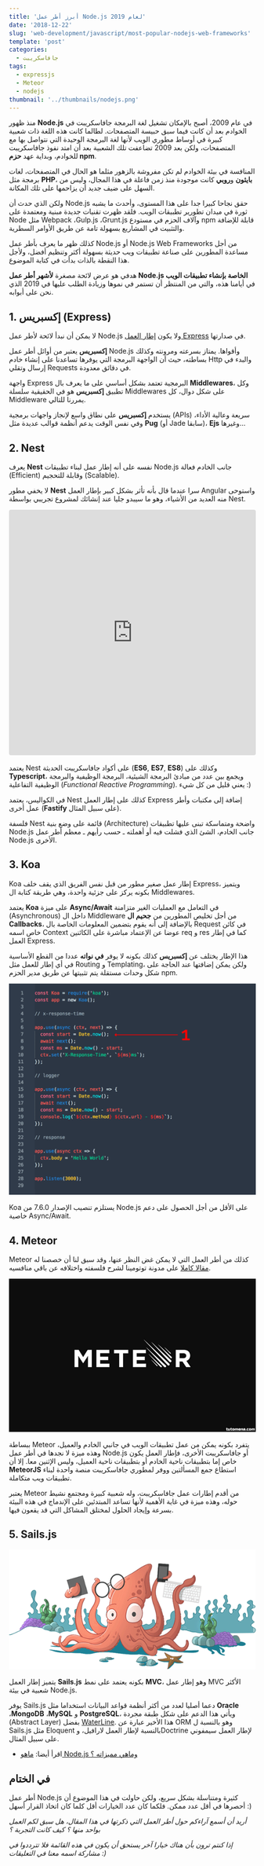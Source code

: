 ```yaml
---
title: 'أبرز أطر عمل Node.js لعام 2019'
date: '2018-12-22'
slug: 'web-development/javascript/most-popular-nodejs-web-frameworks'
template: 'post'
categories:
  - جافاسكريبت
tags:
  - expressjs
  - Meteor
  - nodejs
thumbnail: '../thumbnails/nodejs.png'
---
```


منذ ظهور **Node.js** في عام 2009، أصبح بالإمكان تشغيل لغة البرمجة جافاسكريبت في الخوادم بعد أن كانت فيما سبق حبيسة المتصفحات. لطالما كانت هذه اللغة ذات شعبية كبيرة في أوساط مطوري الويب لأنها لغة البرمجة الوحيدة التي نتواصل بها مع المتصفحات، ولكن بعد 2009 تضاعفت تلك الشعبية بعد أن امتد نفوذ جافاسكريبت للخوادم، وبداية عهد **حزم npm**.

المنافسة في بيئة الخوادم لم تكن مفروشة بالزهور مثلما هو الحال في المتصفحات، لغات برمجة مثل **PHP**، **بايثون** و**روبي** كانت موجودة منذ زمن فاعلة في هذا المجال، وليس من السهل على ضيف جديد أن يزاحمها على تلك المكانة.

ولكن الذي حدث أن Node.js حقق نجاحا كبيرا جدا على هذا المستوى، وأحدث ما يشبه ثورة في ميدان تطورير تطبيقات الويب. فلقد ظهرت تقنيات جديدة مبنية ومعتمدة على Node مثل Webpack ،Gulp.js ،Grunt.js وآلاف الحزم في مستودع npm قابلة للإضافة والتثبيت في المشاريع بسهولة تامة عن طريق الأوامر السطرية.

كذلك ظهر ما يعرف بأطر عمل Node.js أو Node.js Web Frameworks من أجل مساعدة المطورين على صناعة تطبيقات ويب حديثة بسهولة أكثر وتنظيم أفضل، ولأجل هذا النقطة بالذات بدأت في كتابة الموضوع.

هدفي هو عرض لائحة مصغرة **لأشهر أطر عمل Node.js الخاصة بإنشاء تطبيقات الويب** في أيامنا هذه، والتي من المنتظر أن تستمر في نموها وزيادة الطلب عليها في 2019 الذي نحن على أبوابه.

## 1\. إكسبريس (Express)

لا يمكن أن نبدأ لائحة لأطر عمل Node.js ولا يكون [إطار العمل Express](https://www.tutomena.com/web-development/javascript/what-is-expressjs/) في صدارتها.

**إكسبريس** يعتبر من أوائل أطر عمل Node.js وأقواها. يمتاز بسرعته ومرونته وكذلك بساطته، حيث أن الواجهة البرمجة التي يوفرها تساعدنا على إنشاء خادم Http والبدء في إرسال وتقلي Requests في دقائق معدودة.

واجهة Express البرمجية تعتمد بشكل أساسي على ما يعرف بال **Middlewares**، وكل تطبيق **إكسبريس** هو في الحقيقية سلسلة Middlewares على شكل دوال، كل Middleware يمررنا للتالي.

يستخدم **إكسبريس** على نطاق واسع لإنجاز واجهات برمجية (APIs) سريعة وعالية الأداء، وفي نفس الوقت يدعم أنظمة قوالب عديدة مثل **Pug** (أو Jade سابقا)، **Ejs** وغيرها...

## 2\. Nest

يعرف **Nest** نفسه على أنه إطار عمل لبناء تطبيقات Node.js جانب الخادم فعالة (Efficient) وقابلة للتحجيم (Scalable).

لا يخفي مطور **Nest** سرا عندما قال بأنه تأثر بشكل كبير بإطار العمل Angular واستوحى منه العديد من الأشياء، وهو ما سيبدو جليا عند إنشائك لمشروع تجريبي بواسطة Nest.

<iframe style="width: 100%; height: 500px; border: 0; border-radius: 4px; overflow: hidden;" src="https://codesandbox.io/embed/github/nestjs/typescript-starter/tree/master/" sandbox="allow-modals allow-forms allow-popups allow-scripts allow-same-origin"></iframe>

يعتمد Nest على أكواد جافاسكريبت الحديثة (**ES6**, **ES7**, **ES8**) وكذلك على **Typescript**، ويجمع بين عدد من مبادئ البرمجة الشيئية، البرمجة الوظيفية والبرمجة الوظيفية التفاعلية (_Functional Reactive Programming_). يعني قليل من كل شيء :)

في الكواليس، يعتمد Nest كذلك على إطار العمل Express إضافة إلى مكتبات وأطر عمل أخرى (**Fastify** على سبيل المثال).

فلسفة Nest قائمة على وضع بنية (Architecture) واضحة ومتماسكة تبنى عليها تطبيقات Node.js جانب الخادم، الشئ الذي فشلت فيه أو أهملته ـ حسب رأيهم ـ معظم أطر عمل Node.js الأخرى.

## 3\. Koa

Koa إطار عمل صغير مطور من قبل نفس الفريق الذي يقف خلف Express، ويتميز بكونه يركز على جزئية واحدة، وهي طريقة كتابة ال Middlewares.

يعتمد **Koa** على ميزة **Async/Await** في التعامل مع العمليات الغير متزامنة (Asynchronous) داخل ال Middleware من أجل تخليص المطورين من **جحيم ال Callbacks**، بالإضافة إلى أنه يقوم بتضمين المعلومات الخاصة بال Request في كائن خاص اسمه Context عوضا عن الإعتماد مباشرة على الكائنين req و res كما في إطار العمل Express.

هذا الإطار يختلف عن **إكسبريس** كذلك بكونه لا يوفر **في نواته** عددا من القطع الأساسية في أي إطار للعمل مثل Routing و Templating، ولكن يمكن إضافتها عند الحاجة على شكل وحدات مستقلة يتم تثبيتها عن طريق مدير الحزم npm.

[![](../images/koa-middleware.gif)](../images/koa-middleware.gif)

Koa يستلزم تنصيب الإصدار 7.6.0 من Node.js على الأقل من أجل الحصول على دعم خاصية Async/Await.

## 4\. Meteor

Meteor كذلك من أطر العمل التي لا يمكن غض النظر عنها، وقد سبق لنا أن خصصنا له [مقالا كاملا](https://www.tutomena.com/web-development/javascript/meteorjs-framework/) على مدونة توتومينا لشرح فلسفته واختلافه عن باقي منافسيه.

[![إطار العمل Meteor.js](../images/meteorjs-framework.jpg)](../images/meteorjs-framework.jpg)

ببساطة Meteor يتفرد بكونه يمكن من عمل تطبيقات الويب في جانبي الخادم والعميل، وهذه ميزة لا نجدها في أطر عمل Node.js أو جافاسكريبت الأخرى، فإطار العمل يكون خاص إما بتطبيقات ناحية الخادم أو بتطبيقات ناحية العميل، وليس الإثنين معا. إلا أن **MeteorJS** استطاع جمع المسألتين ووفر لمطوري جافاسكريبت منصة واحدة لبناء تطبيقات ويب متكاملة.

يعتبر Meteor من أقدم إطارات عمل جافاسكريبت، وله شعبية كبيرة ومجتمع نشيط حوله، وهذه ميزة في غاية الأهمية لأنها تساعد المبتدئين على الإندماج في هذه البيئة بسرعة وإيجاد الحلول لمختلق المشاكل التي قد يقعون فيها.

## 5\. Sails.js

[![إطار العمل Sails.js](../images/sails-web-framework.png)](../images/sails-web-framework.png)

يتميز إطار العمل **Sails.js** بكونه يعتمد على نمط **MVC**، وهو إطار عمل MVC الأكثر شعبية في بيئة Node.js.

يوفر Sails.js دعما أصليا لعدد من أكثر أنظمة قواعد البيانات استخداما مثل **Oracle** ،**MongoDB** ،**MySQL** و **PostgreSQL**، ويأتي هذا الدعم على شكل طبقة مجردة (Abstract Layer) بفضل [WaterLine](https://github.com/balderdashy/waterline). هذا الأخير عبارة عن ORM وهو بالنسبة ل Sails.js مثل Eloquent بالنسبة لإطار العمل لارافيل، وDoctrine لإطار العمل سيمفوني على سبيل المثال.

- اقرأ أيضا: [ماهو Node.js وماهي مميزاته ؟](https://www.tutomena.com/web-development/javascript/what-is-nodejs/)

## في الختام

أطر عمل Node.js كثيرة ومتناسلة بشكل سريع، ولكن حاولت في هذا الموضوع أن أحصرها في أقل عدد ممكن. فلكما كان عدد الخيارات أقل كلما كان اتخاذ القرار أسهل :)

_أريد أن أسمع آراءكم حول أطر العمل التي ذكرتها في هذا المقال، هل سبق لكم العمل بواحد منها ؟ كيف كانت التجربة ؟_

_إذا كنتم ترون بأن هناك خيارا آخر يستحق أن يكون في هذه القائمة فلا تترددوا في مشاركة اسمه معنا في التعليقات :)_
